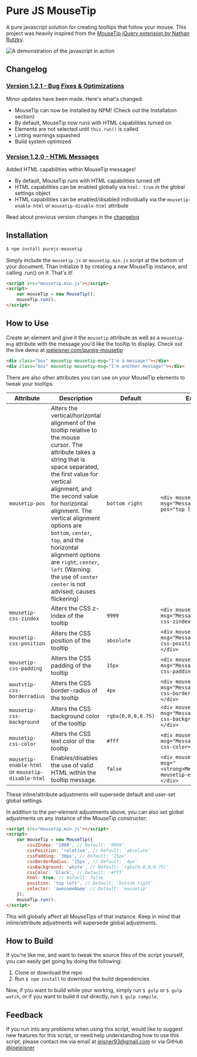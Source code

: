 # Pure JS MouseTip
A pure javascript solution for creating tooltips that follow your mouse. This project was heavily inspired from the [MouseTip jQuery extension by Nathan Rutzky](https://github.com/nathco/jQuery.mousetip).

![A demonstration of the javascript in action](http://joeleisner.com/github/screenshots/purejs-mousetip/purejs-moustip-demo.gif)

## Changelog

### [Version 1.2.1 - Bug Fixes & Optimizations](https://github.com/joeleisner/purejs-mousetip/releases/tag/v1.2.1)
Minor updates have been made. Here's what's changed:
* MouseTip can now be installed by NPM! (Check out the Installation section)
* By default, MouseTip now runs with HTML capabilities turned on
* Elements are not selected until `this.run()` is called
* Linting warnings squashed
* Build system optimized

### [Version 1.2.0 - HTML Messages](https://github.com/joeleisner/purejs-mousetip/releases/tag/v1.2.0)
Added HTML capabilities within MouseTip messages!
* By default, MouseTip runs with HTML capabilities turned off
* HTML capabilities can be enabled globally via `html: true` in the global settings object
* HTML capabilities can be enabled/disabled individually via the `mousetip-enable-html` or `mousetip-disable-html` attribute

Read about previous version changes in the [changelog](changelog.md)

## Installation
```bash
$ npm install purejs-mousetip
```
Simply include the `mousetip.js` or `mousetip.min.js` script at the bottom of your document. Than initialize it by creating a new MouseTip instance, and calling .run() on it. That's it!
```html
<script src="mousetip.min.js"></script>
<script>
    var mouseTip = new MouseTip();
    mouseTip.run();
</script>
```

## How to Use
Create an element and give it the `mousetip` attribute as well as a `mousetip-msg` attribute with the message you'd like the tooltip to display. Check out the live demo at [joeleisner.com/purejs-mousetip](http://joeleisner.com/purejs-mousetip)
```html
<div class="box" mousetip mousetip-msg="I'm a message!"></div>
<div class="box" mousetip mousetip-msg="I'm another message!"></div>
```
There are also other attributes you can use on your MouseTip elements to tweak your tooltips:

Attribute | Description | Default | Example
--- | --- | --- | ---
`mousetip-pos` | Alters the vertical/horizontal alignment of the tooltip relative to the mouse cursor. The attribute takes a string that is space separated, the first value for vertical alignment, and the second value for horizontal alignment. The vertical alignment options are `bottom`, `center`, `top`, and the horizontal alignment options are `right`, `center`, `left` (Warning: the use of `center center` is not advised; causes flickering) | `bottom right` | `<div mousetip mousetip-msg="Message" mousetip-pos="top left"></div>`
`mousetip-css-zindex` | Alters the CSS z-index of the tooltip | `9999` | `<div mousetip mousetip-msg="Message" mousetip-css-zindex="1000"></div>`
`mousetip-css-position` | Alters the CSS position of the tooltip | `absolute` | `<div mousetip mousetip-msg="Message" mousetip-css-position="relative"></div>`
`mousetip-css-padding` | Alters the CSS padding of the tooltip | `15px` | `<div mousetip mousetip-msg="Message" mousetip-css-padding="30px"></div>`
`moutstip-css-borderradius` | Alters the CSS border-radius of the tooltip | `4px` | `<div mousetip mousetip-msg="Message" mousetip-css-borderradius="15px"></div>`
`mousetip-css-background` | Alters the CSS background color of the tooltip | `rgba(0,0,0,0.75)` | `<div mousetip mousetip-msg="Message" mousetip-css-background="white"></div>`
`mousetip-css-color` | Alters the CSS text color of the tooltip | `#fff` | `<div mousetip mousetip-msg="Message" mousetip-css-color="black"></div>`
`mousetip-enable-html` or `mousetip-disable-html` | Enables/disables the use of valid HTML within the tooltip message. | `false` | `<div mousetip mousetip-msg="<strong>Message</strong>" mousetip-enable-html></div>`

These inline/attribute adjustments will supersede default and user-set global settings.

In addition to the per-element adjustments above, you can also set global adjustments on any instance of the MouseTip constructor:
```html
<script src="mousetip.min.js"></script>
<script>
    var mouseTip = new MouseTip({
        cssZIndex: '1000', // Default: '9999'
        cssPosition: 'relative', // Default: 'absolute'
        cssPadding: '30px', // Default: '15px'
        cssBorderRadius: '15px', // Default: '4px'
        cssBackground: 'white', // Default: 'rgba(0,0,0,0.75)'
        cssColor: 'black', // Default: '#fff'
        html: true, // Default: false
        position: 'top left', // Default: 'bottom right'
        selector: 'awesomeName' // Default: 'mousetip'
    });
    mouseTip.run();
</script>
```
This will globally affect all MouseTips of that instance. Keep in mind that inline/attribute adjustments will supersede global adjustments.

## How to Build
If you're like me, and want to tweak the source files of the script yourself, you can easily get going by doing the following:

1. Clone or download the repo
2. Run `$ npm install` to download the build dependencies

Now, if you want to build while your working, simply run `$ gulp` or `$ gulp watch`, or if you want to build it out directly, run `$ gulp compile`.

## Feedback
If you run into any problems when using this script, would like to suggest new features for this script, or need help understanding how to use this script, please contact me via email at [jeisner93@gmail.com](mailto:jeisner93@gmail.com) or via GitHub [@joeleisner](https://github.com/joeleisner)
